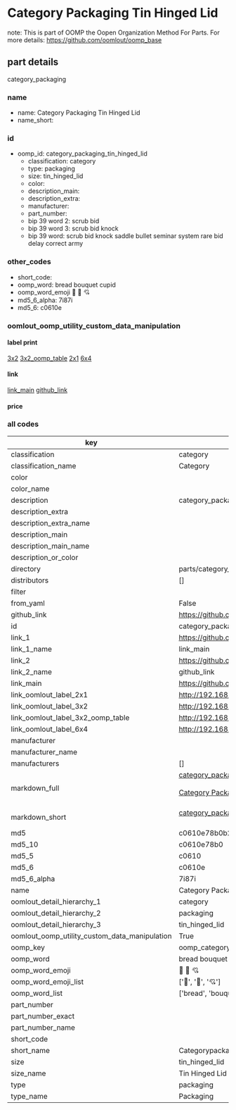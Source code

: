 # Category Packaging Tin Hinged Lid  

note: This is part of OOMP the Oopen Organization Method For Parts. For more details: https://github.com/oomlout/oomp_base

##  part details



category_packaging

### name
* name: Category Packaging Tin Hinged Lid
* name_short: 
### id
* oomp_id: category_packaging_tin_hinged_lid
  * classification: category
  * type: packaging
  * size: tin_hinged_lid
  * color: 
  * description_main: 
  * description_extra: 
  * manufacturer: 
  * part_number: 
  * bip 39 word 2: scrub bid
  * bip 39 word 3: scrub bid knock
  * bip 39 word: scrub bid knock saddle bullet seminar system rare bid delay correct army

### other_codes
* short_code: 
* oomp_word: bread bouquet cupid
* oomp_word_emoji :bread: :bouquet: :cupid:
* md5_6_alpha: 7i87i
* md5_6: c0610e






### oomlout_oomp_utility_custom_data_manipulation
#### label print
[3x2](http://192.168.1.245:1112/?label=oomp%207i87i)
[3x2_oomp_table](http://192.168.1.107:1112/?label=oomp%207i87i)
[2x1](http://192.168.1.242:1112/?label=oomp%207i87i)
[6x4](http://192.168.1.55:1112/?label=oomp%207i87i)    

#### link

[link_main](https://github.com/oomlout/oomlout_oomp_current_version_messy/tree/main/parts/category_packaging_tin_hinged_lid) [github_link](https://github.com/oomlout/oomlout_oomp_part_src/tree/main/parts/category_packaging_tin_hinged_lid)                             

#### price







### all codes 
| key | value |  
| --- | --- |  
| classification | category |  
| classification_name | Category |  
| color |  |  
| color_name |  |  
| description | category_packaging |  
| description_extra |  |  
| description_extra_name |  |  
| description_main |  |  
| description_main_name |  |  
| description_or_color |   |  
| directory | parts/category_packaging_tin_hinged_lid |  
| distributors | [] |  
| filter |  |  
| from_yaml | False |  
| github_link | https://github.com/oomlout/oomlout_oomp_part_src/tree/main/parts/category_packaging_tin_hinged_lid |  
| id | category_packaging_tin_hinged_lid |  
| link_1 | https://github.com/oomlout/oomlout_oomp_current_version_messy/tree/main/parts/category_packaging_tin_hinged_lid |  
| link_1_name | link_main |  
| link_2 | https://github.com/oomlout/oomlout_oomp_part_src/tree/main/parts/category_packaging_tin_hinged_lid |  
| link_2_name | github_link |  
| link_main | https://github.com/oomlout/oomlout_oomp_current_version_messy/tree/main/parts/category_packaging_tin_hinged_lid |  
| link_oomlout_label_2x1 | http://192.168.1.242:1112/?label=oomp%207i87i |  
| link_oomlout_label_3x2 | http://192.168.1.245:1112/?label=oomp%207i87i |  
| link_oomlout_label_3x2_oomp_table | http://192.168.1.107:1112/?label=oomp%207i87i |  
| link_oomlout_label_6x4 | http://192.168.1.55:1112/?label=oomp%207i87i |  
| manufacturer |  |  
| manufacturer_name |  |  
| manufacturers | [] |  
| markdown_full | [category_packaging_tin_hinged_lid](https://github.com/oomlout/oomlout_oomp_current_version_messy/tree/main/parts/category_packaging_tin_hinged_lid)<br>[](https://github.com/oomlout/oomlout_oomp_current_version_messy/tree/main/parts/category_packaging_tin_hinged_lid)<br>[Category Packaging Tin Hinged Lid](https://github.com/oomlout/oomlout_oomp_current_version_messy/tree/main/parts/category_packaging_tin_hinged_lid)<br><br> |  
| markdown_short | [category_packaging_tin_hinged_lid](https://github.com/oomlout/oomlout_oomp_current_version_messy/tree/main/parts/category_packaging_tin_hinged_lid)<br><br> |  
| md5 | c0610e78b0b21b9b0e0f1bdcf785860e |  
| md5_10 | c0610e78b0 |  
| md5_5 | c0610 |  
| md5_6 | c0610e |  
| md5_6_alpha | 7i87i |  
| name | Category Packaging Tin Hinged Lid |  
| oomlout_detail_hierarchy_1 | category |  
| oomlout_detail_hierarchy_2 | packaging |  
| oomlout_detail_hierarchy_3 | tin_hinged_lid |  
| oomlout_oomp_utility_custom_data_manipulation | True |  
| oomp_key | oomp_category_packaging_tin_hinged_lid |  
| oomp_word | bread bouquet cupid |  
| oomp_word_emoji | :bread: :bouquet: :cupid: |  
| oomp_word_emoji_list | [':bread:', ':bouquet:', ':cupid:'] |  
| oomp_word_list | ['bread', 'bouquet', 'cupid'] |  
| part_number |  |  
| part_number_exact |  |  
| part_number_name |  |  
| short_code |  |  
| short_name | Categorypackaging |  
| size | tin_hinged_lid |  
| size_name | Tin Hinged Lid |  
| type | packaging |  
| type_name | Packaging |  
